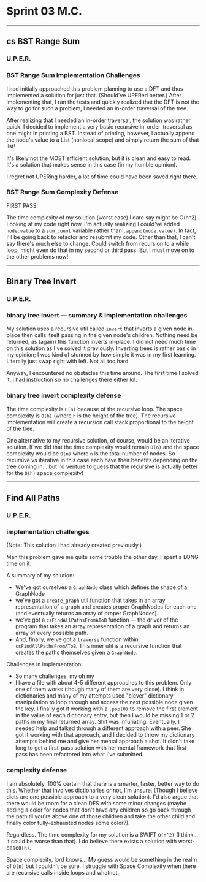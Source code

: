 # Sprint 03 M.C.

---

## cs BST Range Sum

### U.P.E.R.

### BST Range Sum Implementation Challenges

I had initially approached this problem planning to use a DFT and thus implemented a solution for just that. (Should've
UPERed better.) After implementing that, I ran the tests and quickly realized that the DFT is not the way to go for such
a problem, I needed an in-order traversal of the tree.

After realizing that I needed an in-order traversal, the solution was rather quick. I decided to implement a very basic
recursive in_order_traversal as one might in printing a BST. Instead of printing, however, I actually append the node's
value to a List (nonlocal scope) and simply return the sum of that list!

It's likely not the MOST efficient solution, but it is clean and easy to read. It's a solution that makes sense in this
case (in my humble opinion).

I regret not UPERing harder, a lot of time could have been saved right there.

### BST Range Sum Complexity Defense

FIRST PASS:

The time complexity of my solution (worst case) I dare say might be O(n^2). Looking at my code right now, I'm actually
realizing I could've added `node.value` to a `sum_count` variable rather than `.append(node.value)`. In fact, I'll be
going back to refactor and resubmit my code. Other than that, I can't say there's much else to change. Could switch from
recursion to a while loop, might even do that in my second or third pass. But I must move on to the other problems now!

---

## Binary Tree Invert

### U.P.E.R.

### binary tree invert — summary & implementation challenges

My solution uses a recursive util called `invert` that inverts a given node in-place then calls itself passing in the
given node's children. Nothing need be returned, as (again) this function inverts in-place. I did not need much time on
this solution as I've solved it previously. Inverting trees is rather basic in my opinion; I was kind of stunned by how
simple it was in my first learning. Literally just swap right with left. Not all too hard.

Anyway, I encountered no obstacles this time around. The first time I solved it, I had instruction so no challenges
there either lol.

### binary tree invert complexity defense

The time complexity is `O(n)` because of the recursive loop. The space complexity is `O(h)` (where `h` is the height of
the tree). The recursive implementation will create a recursion call stack proportional to the height of the tree.

One alternative to my recursive solution, of course, would be an iterative solution. If we did that the time complexity
would remain `O(n)` and the space complexity would be `O(n)` where `n` is the total number of nodes. So recursive vs
iterative in this case each have their benefits depending on the tree coming in... but I'd venture to guess that the
recursive is actually better for the `O(h)` space complexity!

---

## Find All Paths

### U.P.E.R.

### implementation challenges

(Note: This solution I had already created previously.)

Man this problem gave me quite some trouble the other day. I spent a LONG time on it.

A summary of my solution:

- We've got ourselves a `GraphNode` class which defines the shape of a GraphNode
- we've got a `create_graph` util function that takes in an array representation of a graph and creates proper
  GraphNodes for each one (and eventually returns an array of proper GraphNodes).
- we've got a `csFindAllPathsFromAToB` function — the driver of the program that takes an array representation of a
  graph and returns an array of every possible path.
- And, finally, we've got a `traverse` function within `csFindAllPathsFromAToB`. This inner util is a recursive function
  that creates the paths themselves given a `GraphNode`.

Challenges in implementation:

- So many challenges, my oh my
- I have a file with about 4-5 different approaches to this problem. Only one of them works (though many of them are
  very close). I think in dictionaries and many of my attempts used "clever" dictionary manipulation to loop through and
  access the next possible node given the key. I finally got it working with a `.pop(0)` to remove the first element in
  the value of each dictionary entry, but then I would be missing 1 or 2 paths in my final returned array. Shit was
  infuriating. Eventually, I needed help and talked through a different approach with a peer. She got it working with
  that approach, and I decided to throw my dictionary attempts behind me and give her mental approach a shot. It didn't
  take long to get a first-pass solution with her mental framework that first-pass has been refactored into what I've
  submitted.

### complexity defense

I am absolutely, 100% certain that there is a smarter, faster, better way to do this. Whether that involves dictionaries
or not, I'm unsure. (Though I believe dicts are one possible approach to a very clean solution). I'd also argue that
there would be room for a clean DFS with some minor changes (maybe adding a color for nodes that don't have any children so
go back through the path til you're above one of those children and take the other child and finally color
fully-exhausted nodes some color?).

Regardless. The time complexity for my solution is a SWIFT `O(n^2)` (I think... it could be worse than that). I do
believe there exists a solution with worst-case`O(n)`.

Space complexity, lord knows... My guess would be something in the realm of `O(n)` but I couldn't be sure. I struggle
with Space Complexity when there are recursive calls inside loops and whatnot. 